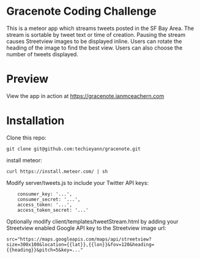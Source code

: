 # Gracenote Coding Challenge
This is a meteor app which streams tweets posted in the SF Bay Area. The stream is sortable by tweet text or time of creation. Pausing the stream causes Streetview images to be displayed inline. Users can rotate the heading of the image to find the best view. Users can also choose the number of tweets displayed.

# Preview
View the app in action at https://gracenote.ianmceachern.com

# Installation
Clone this repo:

```
git clone git@github.com:techieyann/gracenote.git
```

install meteor: 

```
curl https://install.meteor.com/ | sh 
```

Modify server/tweets.js to include your Twitter API keys:

```
	consumer_key: '...',
	consumer_secret: '...',
	access_token: '...',
	access_token_secret: '...'
```

Optionally modify client/templates/tweetStream.html by adding your Streetview enabled Google API key to the Streetview image url:
```
src="https://maps.googleapis.com/maps/api/streetview?size=300x100&location={{lat}},{{lon}}&fov=120&heading={{heading}}&pitch=5&key=..."
```
